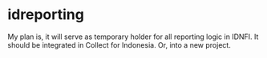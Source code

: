 idreporting
===========

My plan is, it will serve as temporary holder for all reporting logic in IDNFI. It should be integrated in Collect for Indonesia. Or, into a new project.